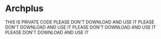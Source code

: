 # Archplus
THIS IS PRIVATE CODE
PLEASE DON'T DOWNLOAD AND USE IT
PLEASE DON'T DOWNLOAD AND USE IT
PLEASE DON'T DOWNLOAD AND USE IT
PLEASE DON'T DOWNLOAD AND USE IT
